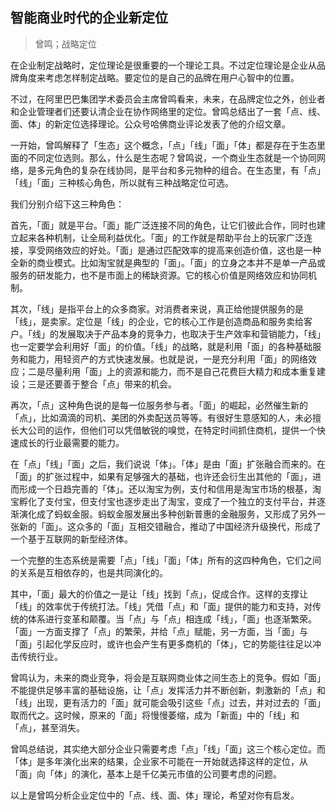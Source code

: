 ## 智能商业时代的企业新定位

> 曾鸣；战略定位

在企业制定战略时，定位理论是很重要的一个理论工具。不过定位理论是企业从品牌角度来考虑怎样制定战略。要定位的是自己的品牌在用户心智中的位置。

不过，在阿里巴巴集团学术委员会主席曾鸣看来，未来，在品牌定位之外，创业者和企业管理者们还要认清企业在协作网络里的定位。曾鸣总结出了一套「点、线、面、体」的新定位选择理论。公众号哈佛商业评论发表了他的介绍文章。

一开始，曾鸣解释了「生态」这个概念，「点」「线」「面」「体」都是存在于生态里面的不同定位选则。那么，什么是生态呢？曾鸣说，一个商业生态就是一个协同网络，是多元角色的复杂在线协同，是平台和多元物种的组合。在生态里，有「点」「线」「面」三种核心角色，所以就有三种战略定位可选。

我们分别介绍下这三种角色：

首先，「面」就是平台。「面」能广泛连接不同的角色，让它们彼此合作，同时也建立起来各种机制，让全局利益优化。「面」的工作就是帮助平台上的玩家广泛连接，享受网络效应的好处。「面」是通过匹配效率的提高来创造价值，这也是一种全新的商业模式。比如淘宝就是典型的「面」。「面」的立身之本并不是单一产品或服务的研发能力，也不是市面上的稀缺资源。它的核心价值是网络效应和协同机制。

其次，「线」是指平台上的众多商家。对消费者来说，真正给他提供服务的是「线」，是卖家。定位是「线」的企业，它的核心工作是创造商品和服务卖给客户。「线」的发展取决于产品本身的竞争力，也取决于生产效率和营销能力，「线」也一定要学会利用好「面」的价值。「线」的战略，就是利用「面」的各种基础服务和能力，用轻资产的方式快速发展。也就是说，一是充分利用「面」的网络效应；二是尽量利用「面」上的资源和能力，而不是自己花费巨大精力和成本重复建设；三是还要善于整合「点」带来的机会。

再次，「点」这种角色说的是每一位服务参与者。「面」的崛起，必然催生新的「点」，比如滴滴的司机、美团的外卖配送员等等。有很好生意感知的人，未必擅长大公司的运作，但他们可以凭借敏锐的嗅觉，在特定时间抓住商机，提供一个快速成长的行业最需要的能力。

在「点」「线」「面」之后，我们说说「体」。「体」是由「面」扩张融合而来的。在「面」的扩张过程中，如果有足够强大的基础，也许还会衍生出其他的「面」，进而形成一个日趋完善的「体」。还以淘宝为例，支付和信用是淘宝市场的根基，淘宝孵化了支付宝，但支付宝也逐步走出了淘宝，变成了一个独立的支付平台，并逐渐演化成了蚂蚁金服。蚂蚁金服发展出多种创新普惠的金融服务，又形成了另外一张新的「面」。这众多的「面」互相交错融合，推动了中国经济升级换代，形成了一个基于互联网的新型经济体。

一个完整的生态系统是需要「点」「线」「面」「体」所有的这四种角色，它们之间的关系是互相依存的，也是共同演化的。

其中，「面」最大的价值之一是让「线」找到「点」，促成合作。这样的支撑让「线」的效率优于传统打法。「线」凭借「点」和「面」提供的能力和支持，对传统的体系进行变革和颠覆。当「点」与「点」相连成「线」，「面」也逐渐繁荣。「面」一方面支撑了「点」的繁荣，并给「点」赋能，另一方面，当「面」与「面」引起化学反应时，或许也会产生有更多商机的「体」，它的势能往往足以冲击传统行业。

曾鸣认为，未来的商业竞争，将会是互联网商业体之间生态上的竞争。假如「面」不能提供足够丰富的基础设施，让「点」发挥活力并不断创新，刺激新的「点」和「线」出现，更有活力的「面」就可能会吸引这些「点」过去，并对过去的「面」取而代之。这时候，原来的「面」将慢慢萎缩，成为「新面」中的「线」和「点」，甚至消失。

曾鸣总结说，其实绝大部分企业只需要考虑「点」「线」「面」这三个核心定位。而「体」是多年演化出来的结果，企业家不可能在一开始就选择这样的定位，从「面」向「体」的演化，基本上是千亿美元市值的公司要考虑的问题。

以上是曾鸣分析企业定位中的「点、线、面、体」理论，希望对你有启发。

